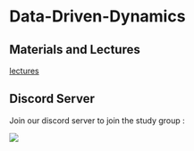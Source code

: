# Data-Driven-Dynamics


## Materials and Lectures
[lectures](https://www.databookuw.com/)


## Discord Server

Join our discord server to join the study group :

[![](https://discord.gg/nZ9h88zbqZ)](https://discord.gg/INVITEID)
